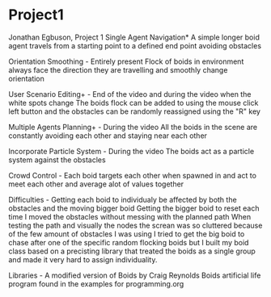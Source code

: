 # Project1
Jonathan Egbuson, Project 1
Single Agent Navigation*
A simple longer boid agent travels from a starting point to a defined end point avoiding obstacles

Orientation Smoothing - Entirely present
Flock of boids in environment always face the direction they are travelling and smoothly change orientation

User Scenario Editing+ - End of the video and during the video when the white spots change
The boids flock can be added to using the mouse click left button and the obstacles can be randomly reassigned using the "R" key

Multiple Agents Planning+ - During the video
All the boids in the scene are constantly avoiding each other and staying near each other

Incorporate Particle System - During the video
The boids act as a particle system against the obstacles

Crowd Control - 
Each boid targets each other when spawned in and act to meet each other and average alot of values together

Difficulties - 
Getting each boid to individualy be affected by both the obstacles and the moving bigger boid
Getting the bigger boid to reset each time I moved the obstacles without messing with the planned path
When testing the path and visually the nodes the screan was so cluttered because of the few amount of obstacles I was using
I tried to get the big boid to chase after one of the specific random flocking boids but I built my boid class based on a precisting library that 
treated the boids as a single group and made it very hard to assign individuality.

Libraries - A modified version of Boids by Craig Reynolds Boids artificial life program found in the examples for programming.org
